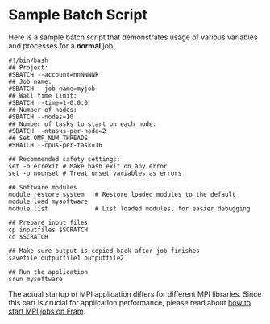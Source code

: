 # Sample Batch Script

Here is a sample batch script that demonstrates usage of various variables and processes for a **normal** job.

```
#!/bin/bash
## Project:
#SBATCH --account=nnNNNNk
## Job name:
#SBATCH --job-name=myjob
## Wall time limit:
#SBATCH --time=1-0:0:0
## Number of nodes:
#SBATCH --nodes=10
## Number of tasks to start on each node:
#SBATCH --ntasks-per-node=2
## Set OMP_NUM_THREADS
#SBATCH --cpus-per-task=16

## Recommended safety settings:
set -o errexit # Make bash exit on any error
set -o nounset # Treat unset variables as errors

## Software modules
module restore system   # Restore loaded modules to the default
module load mysoftware
module list             # List loaded modules, for easier debugging

## Prepare input files
cp inputfiles $SCRATCH
cd $SCRATCH

## Make sure output is copied back after job finishes
savefile outputfile1 outputfile2

## Run the application
srun mysoftware
```

The actual startup of MPI application differs for different MPI libraries. Since
this part is crucial for application performance, please read about [how to start MPI jobs on Fram](mpi_jobs.md).
